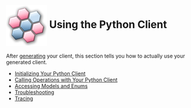 # <img align="center" src="../images/logo.png">  Using the Python Client

After [generating][generate] your client, this section tells you how to actually use your generated client.

* [Initializing Your Python Client][initializing]
* [Calling Operations with Your Python Client][operations]
* [Accessing Models and Enums][models]
* [Troubleshooting][troubleshooting]
* [Tracing][tracing]

<!-- LINKS -->
[generate]: https://github.com/Azure/autorest/tree/master/docs/generate/readme.md
[initializing]: ./initializing.md
[operations]: ./operations.md
[models]: ./models.md
[troubleshooting]: ./troubleshooting.md
[tracing]: ./tracing.md